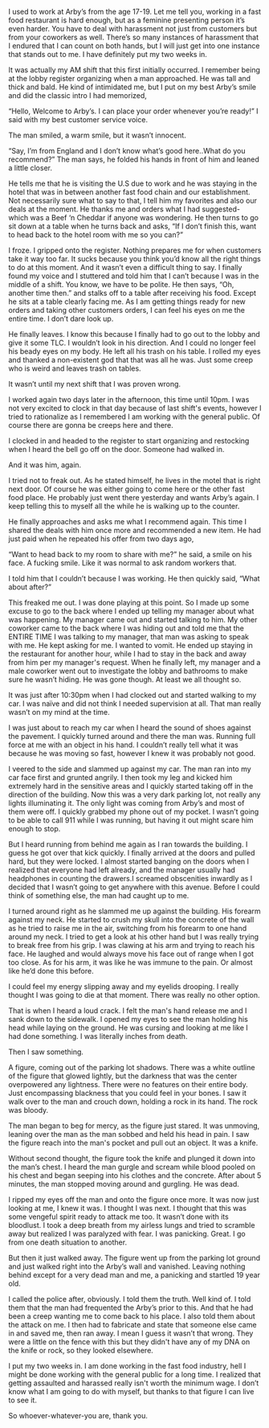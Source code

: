I used to work at Arby’s from the age 17-19. Let me tell you, working in a fast food restaurant is hard enough, but as a feminine presenting person it’s even harder. You have to deal with harassment not just from customers but from your coworkers as well. There’s so many instances of harassment that I endured that I can count on both hands, but I will just get into one instance that stands out to me. I have definitely put my two weeks in.

It was actually my AM shift that this first initially occurred. I remember being at the lobby register organizing when a man approached. He was tall and thick and bald. He kind of intimidated me, but I put on my best Arby’s smile and did the classic intro I had memorized,

“Hello, Welcome to Arby’s. I can place your order whenever you’re ready!” I said with my best customer service voice.

The man smiled, a warm smile, but it wasn’t innocent.

“Say, I’m from England and I don’t know what’s good here..What do you recommend?” The man says, he folded his hands in front of him and leaned a little closer.

He tells me that he is visiting the U.S due to work and he was staying in the hotel that was in between another fast food chain and our establishment. Not necessarily sure what to say to that, I tell him my favorites and also our deals at the moment. He thanks me and orders what I had suggested- which was a Beef ‘n Cheddar if anyone was wondering. He then turns to go sit down at a table when he turns back and asks, “If I don’t finish this, want to head back to the hotel room with me so you can?”

I froze. I gripped onto the register. Nothing prepares me for when customers take it way too far.  It sucks because you think you’d know all the right things to do at this moment. And it wasn’t even a difficult thing to say. I finally found my voice and I stuttered and told him that I can’t because I was in the middle of a shift. You know, we have to be polite. He then says, “Oh, another time then.” and stalks off to a table after receiving his food. Except he sits at a table clearly facing me. As I am getting things ready for new orders and taking other customers orders, I can feel his eyes on me the entire time. I don’t dare look up.

He finally leaves. I know this because I finally had to go out to the lobby and give it some TLC. I wouldn’t look in his direction.  And I could no longer feel his beady eyes on my body. He left all his trash on his table. I rolled my eyes and thanked a non-existent god that that was all he was. Just some creep who is weird and leaves trash on tables.

It wasn’t until my next shift that I was proven wrong.

I worked again two days later in the afternoon, this time until 10pm. I was not very excited to clock in that day because of last shift's events, however I tried to rationalize as I remembered I am working with the general public. Of course there are gonna be creeps here and there.

I clocked in and headed to the register to start organizing and restocking when I heard the bell go off on the door. Someone had walked in.

And it was him, again.

I tried not to freak out. As he stated himself, he lives in the motel that is right next door. Of course he was either going to come here or the other fast food place. He probably just went there yesterday and wants Arby’s again. I keep telling this to myself all the while he is walking up to the counter.

He finally approaches and asks me what I recommend again. This time I shared the deals with him once more and recommended a new item. He had just paid when he repeated his offer from two days ago,

“Want to head back to my room to share with me?” he said, a smile on his face. A fucking smile. Like it was normal to ask random workers that.

I told him that I couldn’t because I was working. He then quickly said, “What about after?”

This freaked me out. I was done playing at this point. So I made up some excuse to go to the back where I ended up telling my manager about what was happening. My manager came out and started talking to him. My other coworker came to the back where I was hiding out and told me that the ENTIRE TIME I was talking to my manager, that man was asking to speak with me. He kept asking for me. I wanted to vomit. He ended up staying in the restaurant for another hour, while I had to stay in the back and away from him per my manager's request. When he finally left, my manager and a male coworker went out to investigate the lobby and bathrooms to make sure he wasn’t hiding. He was gone though. At least we all thought so.

It was just after 10:30pm when I had clocked out and started walking to my car. I was naïve and did not think I needed supervision at all. That man really wasn’t on my mind at the time.

I was just about to reach my car when I heard the sound of shoes against the pavement. I quickly turned around and there the man was. Running full force at me with an object in his hand. I couldn’t really tell what it was because he was moving so fast, however I knew it was probably not good.

I veered to the side and slammed up against my car. The man ran into my car face first and grunted angrily. I then took my leg and kicked him extremely hard in the sensitive areas and I quickly started taking off in the direction of the building. Now this was a very dark parking lot, not really any lights illuminating it. The only light was coming from Arby’s and most of them were off. I quickly grabbed my phone out of my pocket. I wasn’t going to be able to call 911 while I was running, but having it out might scare him enough to stop.

But I heard running from behind me again as I ran towards the building. I guess he got over that kick quickly. I finally arrived at the doors and pulled hard, but they were locked. I almost started banging on the doors when I realized that everyone had left already, and the manager usually had headphones in counting the drawers.I screamed obscenities inwardly as I decided that I wasn’t going to get anywhere with this avenue. Before I could think of something else, the man had caught up to me.

I turned around right as he slammed me up against the building. His forearm against my neck. He started to crush my skull into the concrete of the wall as he tried to raise me in the air, switching from his forearm to one hand around my neck. I tried to get a look at his other hand but I was really trying to break free from his grip. I was clawing at his arm and trying to reach his face. He laughed and would always move his face out of range when I got too close. As for his arm, it was like he was immune to the pain. Or almost like he’d done this before.

I could feel my energy slipping away and my eyelids drooping. I really thought I was going to die at that moment. There was really no other option.

That is when I heard a loud crack. I felt the man's hand release me and I sank down to the sidewalk. I opened my eyes to see the man holding his head while laying on the ground. He was cursing and looking at me like I had done something. I was literally inches from death.

Then I saw something.

A figure, coming out of the parking lot shadows. There was a white outline of the figure that glowed lightly, but the darkness that was the center overpowered any lightness. There were no features on their entire body. Just encompassing blackness that you could feel in your bones. I saw it walk over to the man and crouch down, holding a rock in its hand. The rock was bloody.

The man began to beg for mercy, as the figure just stared. It was unmoving, leaning over the man as the man sobbed and held his head in pain. I saw the figure reach into the man's pocket and pull out an object. It was a knife.

Without second thought, the figure took the knife and plunged it down into the man’s chest. I heard the man gurgle and scream while blood pooled on his chest and began seeping into his clothes and the concrete. After about 5 minutes, the man stopped moving around and gurgling. He was dead.

I ripped my eyes off the man and onto the figure once more. It was now just looking at me, I knew it was. I thought I was next. I thought that this was some vengeful spirit ready to attack me too. It wasn’t done with its bloodlust. I took a deep breath from my airless lungs and tried to scramble away but realized I was paralyzed with fear. I was panicking. Great. I go from one death situation to another.

But then it just walked away. The figure went up from the parking lot ground and just walked right into the Arby’s wall and vanished. Leaving nothing behind except for a very dead man and me, a panicking and startled 19 year old.

I called the police after, obviously. I told them the truth. Well kind of. I told them that the man had frequented the Arby’s prior to this. And that he had been a creep wanting me to come back to his place. I also told them about the attack on me. I then had to fabricate and state that someone else came in and saved me, then ran away. I mean I guess it wasn’t that wrong. They were a little on the fence with this but they didn't have any of my DNA on the knife or rock, so they looked elsewhere.

I put my two weeks in. I am done working in the fast food industry, hell I might be done working with the general public for a long time. I realized that getting assaulted and harassed really isn't worth the minimum wage. I don’t know what I am going to do with myself, but thanks to that figure I can live to see it.

So whoever-whatever-you are, thank you.